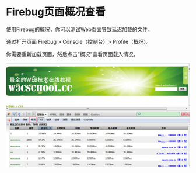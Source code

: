 
# Firebug页面概况查看

使用Firebug的概况，你可以测试Web页面导致延迟加载的文件。

通过打开页面 Firebug &gt; Console（控制台）&gt; Profile（概况）。

你需要重新加载页面，然后点击"概况"查看页面载入情况。

![firebug-Profile](img/firebug-Profile.jpg)
